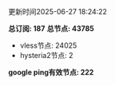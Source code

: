 更新时间2025-06-27 18:24:22

**总订阅: 187**
**总节点: 43785**
- vless节点: 24025
- hysteria2节点: 2

**google ping有效节点: 222**
